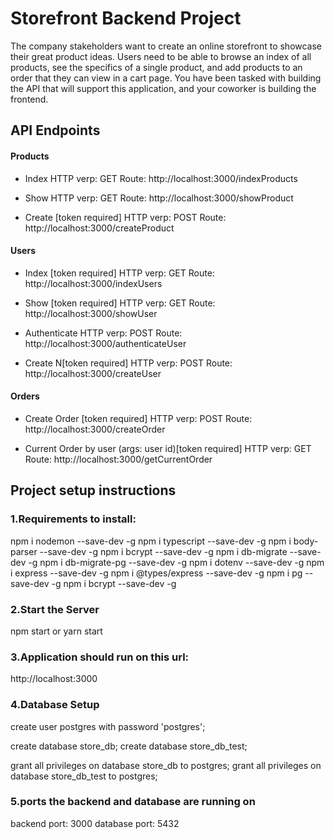# Storefront Backend Project

The company stakeholders want to create an online storefront to showcase their great product ideas. Users need to be able to browse an index of all products, see the specifics of a single product, and add products to an order that they can view in a cart page. You have been tasked with building the API that will support this application, and your coworker is building the frontend.

## API Endpoints
#### Products
- Index 
HTTP verp: GET
Route: http://localhost:3000/indexProducts

- Show
HTTP verp: GET
Route: http://localhost:3000/showProduct

- Create [token required]
HTTP verp: POST
Route: http://localhost:3000/createProduct


#### Users
- Index [token required]
HTTP verp: GET
Route: http://localhost:3000/indexUsers

- Show [token required]
HTTP verp: GET
Route: http://localhost:3000/showUser

- Authenticate
HTTP verp: POST
Route: http://localhost:3000/authenticateUser

- Create N[token required]
HTTP verp: POST
Route: http://localhost:3000/createUser


#### Orders
- Create Order [token required]
HTTP verp: POST
Route: http://localhost:3000/createOrder

- Current Order by user (args: user id)[token required]
HTTP verp: GET
Route: http://localhost:3000/getCurrentOrder


## Project setup instructions


### 1.Requirements to install:
   npm i nodemon --save-dev  -g
   npm i typescript --save-dev -g
   npm i body-parser --save-dev  -g
   npm i bcrypt --save-dev  -g
   npm i db-migrate --save-dev  -g
   npm i db-migrate-pg --save-dev  -g
   npm i dotenv --save-dev  -g
   npm i express --save-dev  -g
   npm i @types/express --save-dev -g
   npm i pg --save-dev  -g
   npm i bcrypt --save-dev  -g



### 2.Start the Server
npm start   or  yarn start


### 3.Application should run on this url:
http://localhost:3000


### 4.Database Setup 
create user postgres with password 'postgres';

create database store_db;
create database store_db_test;

grant all privileges on database store_db to postgres;
grant all privileges on database store_db_test to postgres;

### 5.ports the backend and database are running on
backend port: 3000 
database port: 5432 